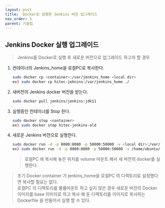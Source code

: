 ```yaml
---
layout: post
title:  Docker로 실행한 Jenkins 버전 업그레이드   
nav_order: 3
parent: 기술팁
---
```


## Jenkins Docker 실행 업그레이드       

> Jenkins를 Docker로 실행 후 새로운 버전으로 업그레이드 하고자 할 경우   

1. 컨테이너의 Jenkins_home을 로컬PC로 복사한다.    
    ```sh
    sudo docker cp <container>:/var/jenkins_home <local dir>
    ex) sudo docker cp hitec-jeknins:/var/jenkins_home ./
    ```
2. 새버전의 Jenkins docker 버전을 받는다.    
    ```sh
    sudo docker pull jenkins/jenkins:jdk11
    ```
3. 실행중인 컨테이너를 Stop 한다.    
    ```sh
    sudo docker stop <container>
    ex) sudo docker stop hitec-jenkins-old
    ```
4. 새로운 Jenkins 버전으로 실행한다.    
    ```sh
    sudo docker run -d -p 8080:8080 -p 50000:50000 -v <local dir>:/var/jenkins_home --restart=on-failure --name <new container name> jenkins/jenkins:jdk11
    ex) sudo docker run -d -p 8080:8080 -p 50000:50000 -v /home/ubuntu/jenkins/jenkins_home:/var/jenkins_home --restart=on-failure --name hitec-jenkins jenkins/jenkins:jdk11
    ```

    > 로컬PC 에 복사해 놓은 위치를 volume 마운트 해서 새 버전의 docker를 실행한다. 


> 초기 Docker container 가 jenkins_home을 로컬PC 의 디렉토리로 설정했다면 복사할 필요는 없다.    
> 로컬PC 의 디렉토리를 볼륨마운트 하고 싶지 않은 경우 새로운 버전의 Docker 이미지를 base 이미지로 하고 복사 해 둔 디렉토리를 이미지로 복사하는 Dockerfile 을 만들어서 실행 할 수 있다.    
